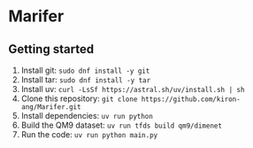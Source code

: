 # Marifer

## Getting started
1. Install git: ``sudo dnf install -y git``
2. Install tar: ``sudo dnf install -y tar``
3. Install uv: ``curl -LsSf https://astral.sh/uv/install.sh | sh``
4. Clone this repository: ``git clone https://github.com/kiron-ang/Marifer.git``
5. Install dependencies: ``uv run python``
6. Build the QM9 dataset: ``uv run tfds build qm9/dimenet``
7. Run the code: ``uv run python main.py``
